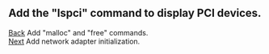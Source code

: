 ## Add the "lspci" command to display PCI devices.
[Back](../010/README.md) Add "malloc" and "free" commands.  
[Next](../012/README.md) Add network adapter initialization.  
